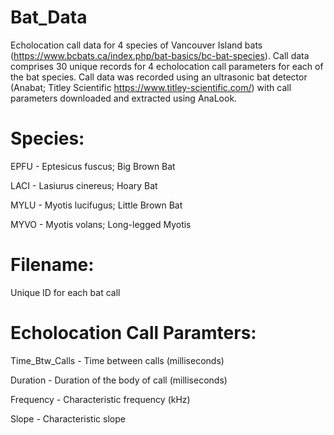 # Bat_Data
Echolocation call data for 4 species of Vancouver Island bats (https://www.bcbats.ca/index.php/bat-basics/bc-bat-species). Call data comprises 30 unique records for 4 echolocation call parameters for each of the bat species. Call data was recorded using an ultrasonic bat detector (Anabat; Titley Scientific https://www.titley-scientific.com/) with call parameters downloaded and extracted using AnaLook.

# Species:
EPFU - Eptesicus fuscus; Big Brown Bat

LACI - Lasiurus cinereus; Hoary Bat

MYLU - Myotis lucifugus; Little Brown Bat

MYVO - Myotis volans; Long-legged Myotis

# Filename:

Unique ID for each bat call

# Echolocation Call Paramters:
Time_Btw_Calls - Time between calls (milliseconds)

Duration - Duration of the body of call (milliseconds)

Frequency - Characteristic frequency (kHz)

Slope - Characteristic slope
